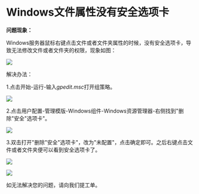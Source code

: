 # Windows文件属性没有安全选项卡
**问题现象：**

Windows服务器鼠标右键点击文件或者文件夹属性的时候，没有安全选项卡，导致无法修改文件或者文件夹的权限，现象如图：

![](https://github.com/jdcloudcom/cn/blob/edit/image/Elastic-Compute/Virtual-Machine/Windows/Windows%E6%96%87%E4%BB%B6%E5%B1%9E%E6%80%A7%E6%B2%A1%E6%9C%89%E5%AE%89%E5%85%A8%E9%80%89%E9%A1%B9%E5%8D%A101.png)

解决办法：

1.点击开始-运行-输入*gpedit.msc*打开组策略。

![](https://github.com/jdcloudcom/cn/blob/edit/image/Elastic-Compute/Virtual-Machine/Windows/Windows%E6%96%87%E4%BB%B6%E5%B1%9E%E6%80%A7%E6%B2%A1%E6%9C%89%E5%AE%89%E5%85%A8%E9%80%89%E9%A1%B9%E5%8D%A102.png)

2.点击用户配置-管理模版-Windows组件-Windows资源管理器-右侧找到"删除"安全"选项卡"。

![](https://github.com/jdcloudcom/cn/blob/edit/image/Elastic-Compute/Virtual-Machine/Windows/Windows%E6%96%87%E4%BB%B6%E5%B1%9E%E6%80%A7%E6%B2%A1%E6%9C%89%E5%AE%89%E5%85%A8%E9%80%89%E9%A1%B9%E5%8D%A103.png)

3.双击打开"删除"安全"选项卡"，改为"未配置"，点击确定即可。之后右键点击文件或者文件夹便可以看到安全选项卡了。

![](https://github.com/jdcloudcom/cn/blob/edit/image/Elastic-Compute/Virtual-Machine/Windows/Windows%E6%96%87%E4%BB%B6%E5%B1%9E%E6%80%A7%E6%B2%A1%E6%9C%89%E5%AE%89%E5%85%A8%E9%80%89%E9%A1%B9%E5%8D%A104.png)

![](https://github.com/jdcloudcom/cn/blob/edit/image/Elastic-Compute/Virtual-Machine/Windows/Windows%E6%96%87%E4%BB%B6%E5%B1%9E%E6%80%A7%E6%B2%A1%E6%9C%89%E5%AE%89%E5%85%A8%E9%80%89%E9%A1%B9%E5%8D%A105.png)

如无法解决您的问题，请向我们提工单。